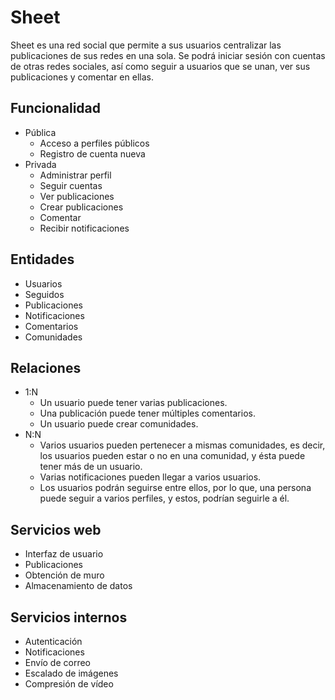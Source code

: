 # Sheet

Sheet es una red social que permite a sus usuarios centralizar las publicaciones de sus redes en una sola.
Se podrá iniciar sesión con cuentas de otras redes sociales,
así como seguir a usuarios que se unan, ver sus publicaciones y comentar en ellas.

## Funcionalidad
- Pública
  - Acceso a perfiles públicos
  - Registro de cuenta nueva
- Privada
  - Administrar perfil
  - Seguir cuentas
  - Ver publicaciones
  - Crear publicaciones
  - Comentar
  - Recibir notificaciones

## Entidades
- Usuarios
- Seguidos
- Publicaciones
- Notificaciones
- Comentarios
- Comunidades

## Relaciones
- 1:N
  - Un usuario puede tener varias publicaciones.
  - Una publicación puede tener múltiples comentarios.
  - Un usuario puede crear comunidades.
- N:N
  - Varios usuarios pueden pertenecer a mismas comunidades, es decir, los usuarios pueden estar o no en una comunidad, y ésta puede tener más de un usuario.
  - Varias notificaciones pueden llegar a varios usuarios.
  - Los usuarios podrán seguirse entre ellos, por lo que, una persona puede seguir a varios perfiles, y estos, podrían seguirle a él.

## Servicios web
- Interfaz de usuario
- Publicaciones
- Obtención de muro
- Almacenamiento de datos

## Servicios internos
- Autenticación
- Notificaciones
- Envío de correo
- Escalado de imágenes
- Compresión de vídeo
